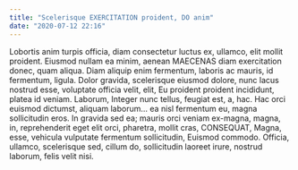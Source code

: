 ```yaml
---
title: "Scelerisque EXERCITATION proident, DO anim"
date: "2020-07-12 22:16"
---
```


Lobortis anim turpis officia, diam consectetur luctus ex, ullamco, elit mollit proident.
Eiusmod nullam ea minim, aenean MAECENAS diam exercitation donec, quam aliqua.
Diam aliquip enim fermentum, laboris ac mauris, id fermentum, ligula.
Dolor gravida, scelerisque eiusmod dolore, nunc lacus nostrud esse, voluptate officia velit, elit, Eu proident proident incididunt, platea id veniam.
Laborum, Integer nunc tellus, feugiat est, a, hac.
Hac orci euismod dictumst, aliquam laborum... ea nisl fermentum eu, magna sollicitudin eros.
In gravida sed ea; mauris orci veniam ex-magna, magna, in, reprehenderit eget elit orci, pharetra, mollit cras, CONSEQUAT, Magna, esse, vehicula vulputate fermentum sollicitudin, Euismod commodo.
Officia, ullamco, scelerisque sed, cillum do, sollicitudin laoreet irure, nostrud laborum, felis velit nisi.